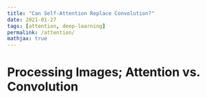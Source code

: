 ```yaml
---
title: "Can Self-Attention Replace Convolution?"
date: 2021-01-27
tags: [attention, deep-learning]
permalink: /attention/
mathjax: true
---
```


# Processing Images; Attention vs. Convolution
